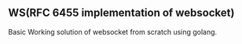 ## WS(RFC 6455 implementation of websocket)
Basic Working solution of websocket from scratch using golang. 

